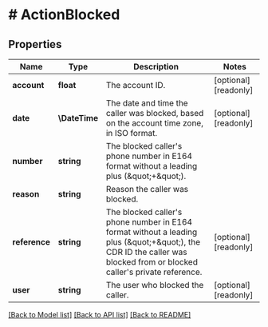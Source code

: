 # # ActionBlocked

## Properties

Name | Type | Description | Notes
------------ | ------------- | ------------- | -------------
**account** | **float** | The account ID. | [optional] [readonly]
**date** | **\DateTime** | The date and time the caller was blocked, based on the account time zone, in ISO format. | [optional] [readonly]
**number** | **string** | The blocked caller&#39;s phone number in E164 format without a leading plus (\&quot;+\&quot;). |
**reason** | **string** | Reason the caller was blocked. |
**reference** | **string** | The blocked caller&#39;s phone number in E164 format without a leading plus (\&quot;+\&quot;), the CDR ID the caller was blocked from or blocked caller&#39;s private reference. | [optional] [readonly]
**user** | **string** | The user who blocked the caller. | [optional] [readonly]

[[Back to Model list]](../../README.md#models) [[Back to API list]](../../README.md#endpoints) [[Back to README]](../../README.md)

